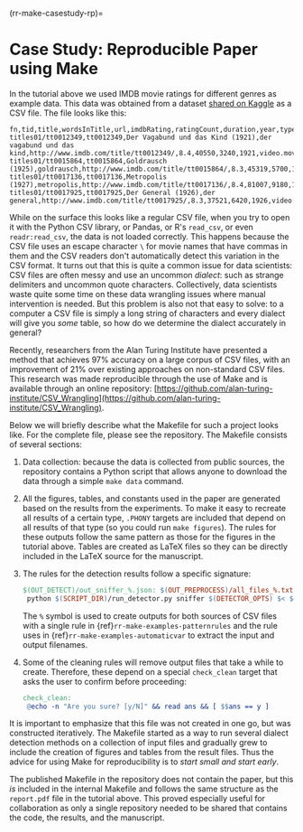 (rr-make-casestudy-rp)=
# Case Study: Reproducible Paper using Make

In the tutorial above we used IMDB movie ratings for different genres as
example data. This data was obtained from a dataset [shared on
Kaggle](https://www.kaggle.com/orgesleka/imdbmovies#imdb.csv) as a CSV file.
The file looks like this:

```text
fn,tid,title,wordsInTitle,url,imdbRating,ratingCount,duration,year,type,nrOfWins,nrOfNominations,nrOfPhotos,nrOfNewsArticles,nrOfUserReviews,nrOfGenre,Action,Adult,Adventure,Animation,Biography,Comedy,Crime,Documentary,Drama,Family,Fantasy,FilmNoir,GameShow,History,Horror,Music,Musical,Mystery,News,RealityTV,Romance,SciFi,Short,Sport,TalkShow,Thriller,War,Western
titles01/tt0012349,tt0012349,Der Vagabund und das Kind (1921),der vagabund und das kind,http://www.imdb.com/title/tt0012349/,8.4,40550,3240,1921,video.movie,1,0,19,96,85,3,0,0,0,0,0,1,0,0,1,1,0,0,0,0,0,0,0,0,0,0,0,0,0,0,0,0,0,0
titles01/tt0015864,tt0015864,Goldrausch (1925),goldrausch,http://www.imdb.com/title/tt0015864/,8.3,45319,5700,1925,video.movie,2,1,35,110,122,3,0,0,1,0,0,1,0,0,0,1,0,0,0,0,0,0,0,0,0,0,0,0,0,0,0,0,0,0
titles01/tt0017136,tt0017136,Metropolis (1927),metropolis,http://www.imdb.com/title/tt0017136/,8.4,81007,9180,1927,video.movie,3,4,67,428,376,2,0,0,0,0,0,0,0,0,1,0,0,0,0,0,0,0,0,0,0,0,0,1,0,0,0,0,0,0
titles01/tt0017925,tt0017925,Der General (1926),der general,http://www.imdb.com/title/tt0017925/,8.3,37521,6420,1926,video.movie,1,1,53,123,219,3,1,0,1,0,0,1,0,0,0,0,0,0,0,0,0,0,0,0,0,0,0,0,0,0,0,0,0,0
```

While on the surface this looks like a regular CSV file, when you try to open
it with the Python CSV library, or Pandas, or R's ``read_csv``, or even
``readr:read_csv``, the data is not loaded correctly. This happens because the
CSV file uses an escape character ``\`` for movie names that have commas in
them and the CSV readers don't automatically detect this variation in the CSV
format.  It turns out that this is quite a common issue for data scientists:
CSV files are often messy and use an uncommon *dialect*: such as strange delimiters and
uncommon quote characters.  Collectively, data scientists waste quite
some time on these data wrangling issues where manual intervention is needed.
But this problem is also not that easy to solve: to a computer a CSV file is
simply a long string of characters and every dialect will give you *some*
table, so how do we determine the dialect accurately in general?

Recently, researchers from the Alan Turing Institute have presented a method
that achieves 97% accuracy on a large corpus of CSV files, with an improvement
of 21% over existing approaches on non-standard CSV files. This research was
made reproducible through the use of Make and is available through an online
repository:
[https://github.com/alan-turing-institute/CSV_Wrangling](https://github.com/alan-turing-institute/CSV_Wrangling).

Below we will briefly describe what the Makefile for such a project looks
like.  For the complete file, please see the repository. The Makefile consists
of several sections:

1. Data collection: because the data is collected from public sources, the
   repository contains a Python script that allows anyone to download the data
   through a simple ``make data`` command.

2. All the figures, tables, and constants used in the paper are generated
   based on the results from the experiments. To make it easy to recreate all
   results of a certain type, ``.PHONY`` targets are included that depend on
   all results of that type (so you could run ``make figures``). The rules for
   these outputs follow the same pattern as those for the figures in the
   tutorial above.  Tables are created as LaTeX files so they can be directly
   included in the LaTeX source for the manuscript.

3. The rules for the detection results follow a specific signature:

   ```makefile
   $(OUT_DETECT)/out_sniffer_%.json: $(OUT_PREPROCESS)/all_files_%.txt
   	python $(SCRIPT_DIR)/run_detector.py sniffer $(DETECTOR_OPTS) $< $@
   ```

   The ``%`` symbol is used to create outputs for both sources of CSV files
   with a single rule in {ref}`rr-make-examples-patternrules` and the rule
   uses in {ref}`rr-make-examples-automaticvar` to extract the input and
   output filenames.

4. Some of the cleaning rules will remove output files that take a while to
   create.  Therefore, these depend on a special ``check_clean`` target that
   asks the user to confirm before proceeding:

   ```makefile
   check_clean:
   	@echo -n "Are you sure? [y/N]" && read ans && [ $$ans == y ]
   ```

It is important to emphasize that this file was not created in one go, but was
constructed iteratively. The Makefile started as a way to run several dialect
detection methods on a collection of input files and gradually grew to include
the creation of figures and tables from the result files. Thus the advice for
using Make for reproducibility is to *start small and start early*.

The published Makefile in the repository does not contain the paper, but this
*is* included in the internal Makefile and follows the same structure as the
``report.pdf`` file in the tutorial above. This proved especially useful for
collaboration as only a single repository needed to be shared that contains
the code, the results, and the manuscript.

